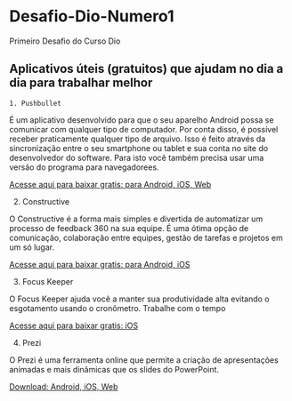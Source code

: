 # Desafio-Dio-Numero1
Primeiro Desafio do Curso Dio

## Aplicativos úteis (gratuitos) que ajudam no dia a dia para trabalhar melhor

    1. Pushbullet

É um aplicativo desenvolvido para que o seu aparelho Android possa se comunicar com qualquer
tipo de computador. Por conta disso, é possível receber praticamente qualquer tipo de arquivo.
Isso é feito através da sincronização entre o seu smartphone ou tablet e sua conta no site
do desenvolvedor do software. Para isto você também precisa usar uma versão do programa
para navegadorees.

[Acesse aqui para baixar gratis: para Android, iOS, Web](https://play.google.com/store/apps/details?id=com.pushbullet.androi)

   2. Constructive

O Constructive é a forma mais simples e divertida de automatizar um processo de feedback 360 na sua equipe. 
É uma ótima opção de comunicação, colaboração entre equipes, gestão de tarefas e projetos em um só lugar.

[Acesse aqui para baixar gratis: para Android, iOS](https://play.google.com/store/apps/details?id=it.runrun.constructive&referrer=utm_source%3Dlanding%26utm_medium%3Dhomepage)

3. Focus Keeper

O Focus Keeper ajuda você a manter sua produtividade alta evitando o esgotamento usando o cronômetro.
Trabalhe com o tempo

[Acesse aqui para baixar gratis: iOS](https://apps.apple.com/us/app/pomodoro-keeper-timer-that/id830466924?ign-mpt=uo%3D4)

4. Prezi

O Prezi é uma ferramenta online que permite a criação de apresentações animadas e mais dinâmicas
que os slides do PowerPoint.

[Download: Android, iOS, Web](https://play.google.com/store/apps/details?id=com.prezi.android)
